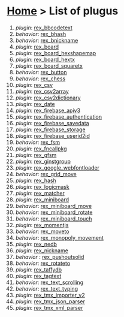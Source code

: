 # [Home](index.html) > List of plugus

1. *plugin*: [rex_bbcodetext](rex_bbcodetext.html)
2. *behavior*: [rex_bhash](rex.bhash.html)
3. *behavior*: [rex_bnickname](rex_bnickname.html)
4. *plugin*: [rex_board](rex_board.html)
5. *plugin*: [rex_board_hexshapemap](rex_board_hexshapemap.html)
6. *plugin*: [rex_board_hextx](rex_board_hextx.html)
7. *plugin*: [rex_board_squaretx](rex_board_squaretx.html)
8. *behavior*: [rex_button](rex_button.html)
9. *behavior*: [rex_chess](rex_chess.html)
10. *plugin*: [rex_csv](rex_csv.html)
11. *plugin*: [rex_csv2array](rex_csv2array.html)
12. *plugin*: [rex_csv2dictionary](rex_csv2dictionary.html)
13. *plugin*: [rex_date](rex_date.html)
14. *plugin*: [rex_firebase_apiv3](rex_firebase_apiv3.html)
15. *plugin*: [rex_firebase_authentication](rex_firebase_authentication.html)
16. *plugin*: [rex_firebase_savedata](rex_firebase_savedata.html)
17. *plugin*: [rex_firebase_storage](rex_firebase_storage.html)
18. *plugin*: [rex_firebase_userid2id](rex_firebase_userid2id.html)
19. *behavior*: [rex_fsm](rex_fsm.html)
20. *plugin*: [rex_fncallpkg](rex_fncallpkg.html)
21. *plugin*: [rex_gfsm](rex_gfsm.html)
22. *plugin*: [rex_ginstgroup](rex_ginstgroup.html)
23. *plugin*: [rex_google_webfontloader](rex_google_webfontloader.html)
24. *behavior*: [rex_grid_move](rex_grid_move.html)
25. *plugin*: [rex_hash](rex_hash.html)
26. *plugin*: [rex_logicmask](rex_logicmask.html)
27. *plugin*: [rex_matcher](rex_matcher.html)
28. *plugin*: [rex_miniboard](rex_miniboard.html)
29. *behavior*: [rex_miniboard_move](rex_miniboard_move.html)
30. *behavior*: [rex_miniboard_rotate](rex_miniboard_rotate.html)
31. *behavior*: [rex_miniboard_touch](rex_miniboard_touch.html)
32. *plugin*: [rex_momentjs](rex_momentjs.html)
33. *behavior*: [rex_moveto](rex_moveto.html)
34. *behavior*: [rex_monopoly_movement](rex_monopoly_movement.html)
35. *plugin*: [rex_nedb](rex_nedb.html)
36. *plugin*: [rex_nickname](rex_nickname.html)
37. *behavior* : [rex_pushoutsolid](rex_pushoutsolid.html)
38. *behavior*: [rex_rotateto](rex_rotateto.html)
39. *plugin*: [rex_taffydb](rex_taffydb.html)
40. *plugin*: [rex_tagtext](rex_tagtext.html)
41. *behavior*: [rex_text_scrolling](rex_text_scrolling.html)
42. *behavior*: [rex_text_typing](rex_text_typing.html)
43. *plugin*: [rex_tmx_importer_v2](rex_tmx_importer_v2.html)
44. *plugin*: [rex_tmx_json_parser](rex_tmx_json_parser.html)
45. *plugin*: [rex_tmx_xml_parser](rex_tmx_xml_parser.html)

